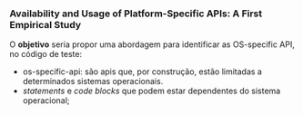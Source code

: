 ### Availability and Usage of Platform-Specific APIs: A First Empirical Study
O **objetivo** seria propor uma abordagem para identificar as OS-specific API, no código de teste: 
- os-specific-api: são apis que, por construção, estão limitadas a determinados sistemas operacionais.
- *statements* e *code blocks* que podem estar dependentes do sistema operacional;
